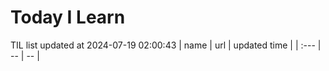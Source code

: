 # Today I Learn 
TIL list updated at 2024-07-19 02:00:43
| name | url | updated time |
| :--- | -- | -- |

